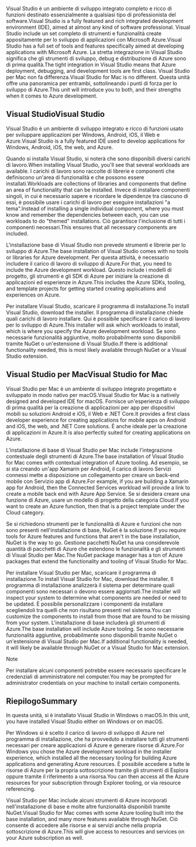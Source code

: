 <span data-ttu-id="c62b4-101">Visual Studio è un ambiente di sviluppo integrato completo e ricco di funzioni destinato essenzialmente a qualsiasi tipo di professionista del software.</span><span class="sxs-lookup"><span data-stu-id="c62b4-101">Visual Studio is a fully featured and rich integrated development environment (IDE), aimed at almost any kind of software professional.</span></span> <span data-ttu-id="c62b4-102">Visual Studio include un set completo di strumenti e funzionalità create appositamente per lo sviluppo di applicazioni con Microsoft Azure.</span><span class="sxs-lookup"><span data-stu-id="c62b4-102">Visual Studio has a full set of tools and features specifically aimed at developing applications with Microsoft Azure.</span></span> <span data-ttu-id="c62b4-103">La stretta integrazione in Visual Studio significa che gli strumenti di sviluppo, debug e distribuzione di Azure sono di prima qualità.</span><span class="sxs-lookup"><span data-stu-id="c62b4-103">The tight integration in Visual Studio means that Azure deployment, debugging, and development tools are first class.</span></span> <span data-ttu-id="c62b4-104">Visual Studio per Mac non fa differenza.</span><span class="sxs-lookup"><span data-stu-id="c62b4-104">Visual Studio for Mac is no different.</span></span> <span data-ttu-id="c62b4-105">Questa unità offre una panoramica per entrambi, sottolineando i punti di forza per lo sviluppo di Azure.</span><span class="sxs-lookup"><span data-stu-id="c62b4-105">This unit will introduce you to both, and their strengths when it comes to Azure development.</span></span>

## <a name="visual-studio"></a><span data-ttu-id="c62b4-106">Visual Studio</span><span class="sxs-lookup"><span data-stu-id="c62b4-106">Visual Studio</span></span>

<span data-ttu-id="c62b4-107">Visual Studio è un ambiente di sviluppo integrato e ricco di funzioni usato per sviluppare applicazioni per Windows, Android, iOS, il Web e Azure.</span><span class="sxs-lookup"><span data-stu-id="c62b4-107">Visual Studio is a fully featured IDE used to develop applications for Windows, Android, iOS, the web, and Azure.</span></span>

<span data-ttu-id="c62b4-108">Quando si installa Visual Studio, si noterà che sono disponibili diversi carichi di lavoro.</span><span class="sxs-lookup"><span data-stu-id="c62b4-108">When installing Visual Studio, you'll see that several workloads are available.</span></span> <span data-ttu-id="c62b4-109">I carichi di lavoro sono raccolte di librerie e componenti che definiscono un'area di funzionalità e che possono essere installati.</span><span class="sxs-lookup"><span data-stu-id="c62b4-109">Workloads are collections of libraries and components that define an area of functionality that can be installed.</span></span> <span data-ttu-id="c62b4-110">Invece di installare componenti singoli, in cui è necessario sapere e ricordare le dipendenze tra ciascuno di essi, è possibile usare i carichi di lavoro per eseguire installazioni "a tema".</span><span class="sxs-lookup"><span data-stu-id="c62b4-110">Instead of installing a single individual component, where you must know and remember the dependencies between each, you can use workloads to do "themed" installations.</span></span> <span data-ttu-id="c62b4-111">Ciò garantisce l'inclusione di tutti i componenti necessari.</span><span class="sxs-lookup"><span data-stu-id="c62b4-111">This ensures that all necessary components are included.</span></span>

<span data-ttu-id="c62b4-112">L'installazione base di Visual Studio non prevede strumenti e librerie per lo sviluppo di Azure.</span><span class="sxs-lookup"><span data-stu-id="c62b4-112">The base installation of Visual Studio comes with no tools or libraries for Azure development.</span></span> <span data-ttu-id="c62b4-113">Per questa attività, è necessario includere il carico di lavoro di sviluppo di Azure.</span><span class="sxs-lookup"><span data-stu-id="c62b4-113">For that, you need to include the Azure development workload.</span></span> <span data-ttu-id="c62b4-114">Questo include i modelli di progetto, gli strumenti e gli SDK di Azure per iniziare la creazione di applicazioni ed esperienze in Azure.</span><span class="sxs-lookup"><span data-stu-id="c62b4-114">This includes the Azure SDKs, tooling, and template projects for getting started creating applications and experiences on Azure.</span></span>

<span data-ttu-id="c62b4-115">Per installare Visual Studio, scaricare il programma di installazione.</span><span class="sxs-lookup"><span data-stu-id="c62b4-115">To install Visual Studio, download the installer.</span></span> <span data-ttu-id="c62b4-116">Il programma di installazione chiede quali carichi di lavoro installare. Qui è possibile specificare il carico di lavoro per lo sviluppo di Azure.</span><span class="sxs-lookup"><span data-stu-id="c62b4-116">This installer will ask which workloads to install, which is where you specify the Azure development workload.</span></span> <span data-ttu-id="c62b4-117">Se sono necessarie funzionalità aggiuntive, molto probabilmente sono disponibili tramite NuGet o un'estensione di Visual Studio.</span><span class="sxs-lookup"><span data-stu-id="c62b4-117">If there is additional functionality needed, this is most likely available through NuGet or a Visual Studio extension.</span></span>

## <a name="visual-studio-for-mac"></a><span data-ttu-id="c62b4-118">Visual Studio per Mac</span><span class="sxs-lookup"><span data-stu-id="c62b4-118">Visual Studio for Mac</span></span>

<span data-ttu-id="c62b4-119">Visual Studio per Mac è un ambiente di sviluppo integrato progettato e sviluppato in modo nativo per macOS.</span><span class="sxs-lookup"><span data-stu-id="c62b4-119">Visual Studio for Mac is a natively designed and developed IDE for macOS.</span></span> <span data-ttu-id="c62b4-120">Fornisce un'esperienza di sviluppo di prima qualità per la creazione di applicazioni per app per dispositivi mobili su soluzioni Android e iOS, il Web e .NET Core.</span><span class="sxs-lookup"><span data-stu-id="c62b4-120">It provides a first class developer experience for creating applications for mobile apps on Android and iOS, the web, and .NET Core solutions.</span></span> <span data-ttu-id="c62b4-121">È anche ideale per la creazione di applicazioni in Azure.</span><span class="sxs-lookup"><span data-stu-id="c62b4-121">It is also perfectly suited for creating applications on Azure.</span></span>

<span data-ttu-id="c62b4-122">L'installazione di base di Visual Studio per Mac include l'integrazione contestuale degli strumenti di Azure.</span><span class="sxs-lookup"><span data-stu-id="c62b4-122">The base installation of Visual Studio for Mac comes with contextual integration of Azure tooling.</span></span> <span data-ttu-id="c62b4-123">Ad esempio, se si sta creando un'app Xamarin per Android, il carico di lavoro Servizi connessi mette a disposizione un collegamento per creare un back-end mobile con Servizio app di Azure.</span><span class="sxs-lookup"><span data-stu-id="c62b4-123">For example, if you are building a Xamarin app for Android, then the Connected Services workload will provide a link to create a mobile back end with Azure App Service.</span></span> <span data-ttu-id="c62b4-124">Se si desidera creare una funzione di Azure, usare un modello di progetto della categoria Cloud.</span><span class="sxs-lookup"><span data-stu-id="c62b4-124">If you want to create an Azure function, then that is a project template under the Cloud category.</span></span>

<span data-ttu-id="c62b4-125">Se si richiedono strumenti per le funzionalità di Azure e funzioni che non sono presenti nell'installazione di base, NuGet è la soluzione.</span><span class="sxs-lookup"><span data-stu-id="c62b4-125">If you require tools for Azure features and functions that aren't in the base installation, NuGet is the way to go.</span></span> <span data-ttu-id="c62b4-126">Gestione pacchetti NuGet ha una considerevole quantità di pacchetti di Azure che estendono le funzionalità e gli strumenti di Visual Studio per Mac.</span><span class="sxs-lookup"><span data-stu-id="c62b4-126">The NuGet package manager has a ton of Azure packages that extend the functionality and tooling of Visual Studio for Mac.</span></span>

<span data-ttu-id="c62b4-127">Per installare Visual Studio per Mac, scaricare il programma di installazione.</span><span class="sxs-lookup"><span data-stu-id="c62b4-127">To install Visual Studio for Mac, download the installer.</span></span> <span data-ttu-id="c62b4-128">Il programma di installazione analizzerà il sistema per determinare quali componenti sono necessari o devono essere aggiornati.</span><span class="sxs-lookup"><span data-stu-id="c62b4-128">The installer will inspect your system to determine what components are needed or need to be updated.</span></span> <span data-ttu-id="c62b4-129">È possibile personalizzare i componenti da installare scegliendoli tra quelli che non risultano presenti nel sistema.</span><span class="sxs-lookup"><span data-stu-id="c62b4-129">You can customize the components to install from those that are found to be missing from your system.</span></span> <span data-ttu-id="c62b4-130">L'installazione di base includerà gli strumenti di Azure.</span><span class="sxs-lookup"><span data-stu-id="c62b4-130">The base installation will include Azure tooling.</span></span> <span data-ttu-id="c62b4-131">Se sono necessarie funzionalità aggiuntive, probabilmente sono disponibili tramite NuGet o un'estensione di Visual Studio per Mac.</span><span class="sxs-lookup"><span data-stu-id="c62b4-131">If additional functionality is needed, it will likely be available through NuGet or a Visual Studio for Mac extension.</span></span>

> [!NOTE]
> <span data-ttu-id="c62b4-132">Per installare alcuni componenti potrebbe essere necessario specificare le credenziali di amministratore nel computer.</span><span class="sxs-lookup"><span data-stu-id="c62b4-132">You may be prompted for administrator credentials on your machine to install certain components.</span></span>

## <a name="summary"></a><span data-ttu-id="c62b4-133">Riepilogo</span><span class="sxs-lookup"><span data-stu-id="c62b4-133">Summary</span></span>

<span data-ttu-id="c62b4-134">In questa unità, si è installato Visual Studio in Windows o macOS.</span><span class="sxs-lookup"><span data-stu-id="c62b4-134">In this unit, you have installed Visual Studio either on Windows or on macOS.</span></span>

<span data-ttu-id="c62b4-135">Per Windows si è scelto il carico di lavoro di sviluppo di Azure nel programma di installazione, che ha provveduto a installare tutti gli strumenti necessari per creare applicazioni di Azure e generare risorse di Azure.</span><span class="sxs-lookup"><span data-stu-id="c62b4-135">For Windows you chose the Azure development workload in the installer experience, which installed all the necessary tooling for building Azure applications and generating Azure resources.</span></span> <span data-ttu-id="c62b4-136">È possibile accedere a tutte le risorse di Azure per la propria sottoscrizione tramite gli strumenti di Esplora oppure tramite il riferimento a una risorsa.</span><span class="sxs-lookup"><span data-stu-id="c62b4-136">You can then access all the Azure resources for your subscription through Explorer tooling, or via resource referencing.</span></span>

<span data-ttu-id="c62b4-137">Visual Studio per Mac include alcuni strumenti di Azure incorporati nell'installazione di base e molte altre funzionalità disponibili tramite NuGet.</span><span class="sxs-lookup"><span data-stu-id="c62b4-137">Visual Studio for Mac comes with some Azure tooling built into the base installation, and many more features available through NuGet.</span></span> <span data-ttu-id="c62b4-138">Ciò consente di accedere alle risorse e ai servizi anche nella propria sottoscrizione di Azure.</span><span class="sxs-lookup"><span data-stu-id="c62b4-138">This will give access to resources and services on your Azure subscription as well.</span></span>
